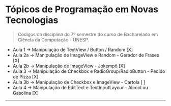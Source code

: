 # Tópicos de Programação em Novas Tecnologias
> Códigos da disciplina do 7º semestre do curso de Bacharelado em Ciência da Computação - UNESP.

- Aula 1  -> Manipulação de TextView / Button / Random [X]
- Aula 2a -> Manipulação de ImageView e Random - Gerador de Frases [X]
- Aula 2b -> Manipulação de ImageView - Jokempô [X]
- Aula 3  -> Manipulação de Checkbox e RadioGroup/RadioButton - Pedido de Pizza [X]
- Aula 3b -> Manipulação de Checkbox e ImageView - Cartola [ ]
- Aula 4  -> Manipulação de EditText e TextInputLayour - Álcool ou Gasolina [X]
---
